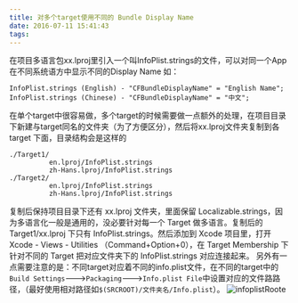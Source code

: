 ```yaml
---
title: 对多个target使用不同的 Bundle Display Name
date: 2016-07-11 15:41:43
tags:
---
```

在项目多语言包xx.lproj里引入一个叫InfoPlist.strings的文件，可以对同一个App在不同系统语方中显示不同的Display Name 如：
```objc
InfoPlist.strings (English) - "CFBundleDisplayName" = "English Name";
InfoPlist.strings (Chinese) - "CFBundleDisplayName" = "中文";
```
在单个target中很容易做，多个target的时候需要做一点额外的处理，在项目目录下新建与target同名的文件夹（为了方便区分），然后将xx.lproj文件夹复制到各target 下面，目录结构会是这样的
```objc
./Target1/
          en.lproj/InfoPlist.strings
          zh-Hans.lproj/InfoPlist.strings
./Target2/
          en.lproj/InfoPlist.strings
          zh-Hans.lproj/InfoPlist.strings
```
复制后保持项目目录下还有 xx.lproj 文件夹，里面保留 Localizable.strings，因为多语言化一般是通用的，没必要针对每一个 Target 做多语言。复制后的 Target1/xx.lproj 下只有 InfoPlist.strings。然后添加到 Xcode 项目里，打开 Xcode - Views - Utilities （Command+Option+0），在 Target Membership 下针对不同的 Target 把对应文件夹下的 InfoPlist.strings 对应连接起来。
另外有一点需要注意的是：不同target对应着不同的info.plist文件，在不同的target中的`Build Settings`--->`Packaging`--->`Info.plist File`中设置对应的文件路路径，（最好使用相对路径如`$(SRCROOT)/文件夹名/Info.plist`）。
![infoplistRoote](http://7xw3wp.com1.z0.glb.clouddn.com/infoplistRoote.png)
